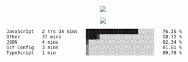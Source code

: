 <p align="center">
  <img src="https://fs-01.cyberdrop.cc/wallhaven-dpgrqo_1365x580-qR6v1Myt.png">
</p>

<p align="center">
  <img src="https://discord.c99.nl/widget/theme-4/287977955240706060.png">
</p>

<!--START_SECTION:waka-->
```text
JavaScript   2 hrs 34 mins   ███████████████████░░░░░░   76.35 % 
Other        37 mins         ████▓░░░░░░░░░░░░░░░░░░░░   18.72 % 
JSON         4 mins          ▓░░░░░░░░░░░░░░░░░░░░░░░░   02.34 % 
Git Config   3 mins          ▒░░░░░░░░░░░░░░░░░░░░░░░░   01.81 % 
TypeScript   1 min           ▒░░░░░░░░░░░░░░░░░░░░░░░░   00.78 % 
```
<!--END_SECTION:waka-->
